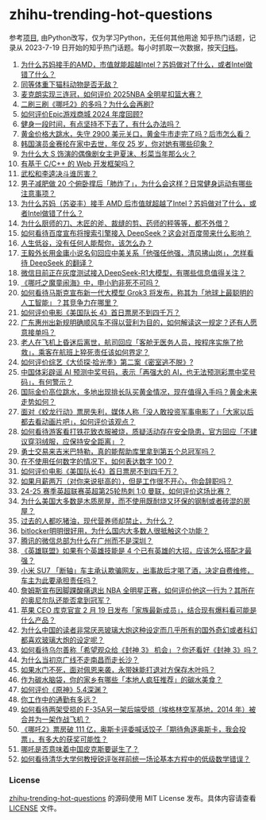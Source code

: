 # zhihu-trending-hot-questions
参考[项目](https://github.com/justjavac/zhihu-trending-hot-questions), 由Python改写，仅为学习Python，无任何其他用途
知乎热门话题，记录从 2023-7-19
日开始的知乎热门话题。每小时抓取一次数据，按天[归档](./data)。
<!-- BEGIN -->
<!-- 最后更新时间 2025-02-17 04:26:35.318269 -->
1. [为什么苏妈接手的AMD，市值就能超越Intel？苏妈做对了什么，或者Intel做错了什么？](https://www.zhihu.com/question/7484575650)
1. [同等体重下猫科动物是否无敌？](https://www.zhihu.com/question/406180433)
1. [麦克朗实现三连冠，如何评价 2025NBA 全明星扣篮大赛？](https://www.zhihu.com/question/12387316013)
1. [二刷三刷《哪吒2》的多吗？为什么会再刷?](https://www.zhihu.com/question/12163216712)
1. [如何评价Epic游戏商城 2024 年度回顾?](https://www.zhihu.com/question/12328071388)
1. [健身一段时间，有点坚持不下去了，有什么办法吗？](https://www.zhihu.com/question/11880362013)
1. [黄金价格大跳水，失守 2900 美元关口，黄金牛市走完了吗？后市怎么看？](https://www.zhihu.com/question/12398216721)
1. [韩国演员金赛纶在家中去世，年仅 25 岁，你对她有哪些印象？](https://www.zhihu.com/question/12425613368)
1. [为什么大 S 饰演的偶像剧女主尹夏沫、杉菜当年那么火？](https://www.zhihu.com/question/11165128115)
1. [有基于 C/C++ 的 Web 开发框架吗？](https://www.zhihu.com/question/11084761501)
1. [武松和李逵决斗谁厉害？](https://www.zhihu.com/question/10683484699)
1. [男子减肥做 20 个俯卧撑后「肺炸了」，为什么会这样？日常健身运动有哪些注意事项？](https://www.zhihu.com/question/12459957951)
1. [为什么苏妈（苏姿丰）接手 AMD 后市值就超越了Intel？苏妈做对了什么，或者Intel做错了什么？](https://www.zhihu.com/question/7484575650)
1. [为什么厨师的刀、木匠的斧、裁缝的剪、药师的秤等等，都不外借？](https://www.zhihu.com/question/575305124)
1. [如何看待百度宣布将搜索引擎接入 DeepSeek？这会对百度带来什么影响？](https://www.zhihu.com/question/12441193080)
1. [人生低谷，没有任何人能帮你，该怎么办？](https://www.zhihu.com/question/650040368)
1. [王毅外长用金庸小说名句回应中美关系「他强任他强，清风拂山岗」，怎样看待 DeepSeek 的翻译？](https://www.zhihu.com/question/12336579566)
1. [微信目前正在灰度测试接入DeepSeek-R1大模型，有哪些信息值得关注？](https://www.zhihu.com/question/12352110602)
1. [《哪吒之魔童闹海》中，申小豹非死不可吗？](https://www.zhihu.com/question/11980973695)
1. [如何看待马斯克宣布新一代大模型 Grok3 将发布，称其为「地球上最聪明的人工智能」？其竞争力在哪里？](https://www.zhihu.com/question/12403834540)
1. [如何评价电影《美国队长 4》首日票房不到四千万？](https://www.zhihu.com/question/12249362535)
1. [广东惠州出新规明确顺风车不得以营利为目的，如何解读这一规定？还有人愿意接单吗？](https://www.zhihu.com/question/12319802207)
1. [老人在飞机上昏迷后离世，航司回应「客舱无医务人员，按程序实施了抢救」，乘客在航班上猝死责任该如何界定？](https://www.zhihu.com/question/12459100582)
1. [如何评价综艺《大侦探·拾光季》第二案《密室逃不脱》?](https://www.zhihu.com/question/12032139444)
1. [中国体彩辟谣 AI 预测中奖号码，表示「再强大的 AI，也无法预测彩票中奖号码」，有何警示？](https://www.zhihu.com/question/12019987474)
1. [国际金价高位跳水，多地出现排长队买黄金情况，现在值得入手吗？黄金未来走势如何？](https://www.zhihu.com/question/12297150265)
1. [面对《蛟龙行动》票房失利，媒体人称「没人敢投资军事电影了」「大家以后都去看动画片吧」，如何评价该观点？](https://www.zhihu.com/question/12238755284)
1. [如何看待游客看打铁花致衣服被烧，质疑活动存在安全隐患，官方回应「不建议穿羽绒服，应保持安全距离」？](https://www.zhihu.com/question/12030016259)
1. [勇士交易来吉米巴特勒，真的能帮助库里拿到第五个总冠军吗？](https://www.zhihu.com/question/11436380441)
1. [在不使用任何数字的情况下，如何表达数字 100？](https://www.zhihu.com/question/12206100061)
1. [如何评价电影《美国队长4》首日票房不到四千万？](https://www.zhihu.com/question/12249362535)
1. [如果月薪两万（对你来说挺高的），但是工作很不开心，你会辞职吗？](https://www.zhihu.com/question/10966771406)
1. [24-25 赛季英超联赛英超第25轮热刺 1:0 曼联，如何评价这场比赛？](https://www.zhihu.com/question/12449283755)
1. [为什么美国大多数是木质房屋，而不使用既耐烧又环保的钢制或者砖混的房屋？](https://www.zhihu.com/question/11807348860)
1. [过去的人都吃猪油，现代营养师却禁止，为什么？](https://www.zhihu.com/question/8853932271)
1. [bitlocker明明很好用，为什么国内大多数人很抵触这个功能？](https://www.zhihu.com/question/663776874)
1. [腾讯的微信总部为什么在广州而不是深圳？](https://www.zhihu.com/question/10902978143)
1. [《英雄联盟》如果有个英雄技能是 4 个已有英雄的大招，应该怎么搭配才最强？](https://www.zhihu.com/question/11836431425)
1. [小米 SU7 「断轴」车主承认欺骗网友，出事故后才喝了酒，决定自费维修，车主为此要承担责任吗？](https://www.zhihu.com/question/12422370383)
1. [詹姆斯宣布因脚踝酸痛退出 NBA 全明星正赛，如何评价他这一行为？其所在的奥尼尔队还能否拿到冠军？](https://www.zhihu.com/question/12459502751)
1. [苹果 CEO 库克官宣 2 月 19 日发布「家族最新成员」，结合现有爆料看可能是什么产品？](https://www.zhihu.com/question/12181026870)
1. [为什么中国的读者非常厌恶玻璃大炮这种设定而几乎所有的国外奇幻或者科幻都喜欢玻璃大炮的设定呢？](https://www.zhihu.com/question/11885582707)
1. [如何看待乌尔善称「希望观众给《封神 3》 机会」？你还看好《封神 3》吗？](https://www.zhihu.com/question/12384987326)
1. [为什么当初京广线不走南昌而走长沙？](https://www.zhihu.com/question/40743279)
1. [如果水门不死，面对佩恩来袭，永带妹能打退对方保存木叶吗？](https://www.zhihu.com/question/1872327297)
1. [作为碳水脑袋，你的家乡有哪些「本地人疯狂推荐」的碳水美食？](https://www.zhihu.com/question/11897500900)
1. [如何评价《原神》5.4深渊？](https://www.zhihu.com/question/12394734248)
1. [你工作中的通勤有多远？](https://www.zhihu.com/question/7539296163)
1. [如何看待两架受损的 F-35A另一架后端受损（埃格林空军基地，2014 年）被合并为一架作战飞机？](https://www.zhihu.com/question/11649192105)
1. [《哪吒2》票房破 111 亿，奥斯卡评委喊话饺子「期待角逐奥斯卡，我会投票」，有多大的获奖可能性？](https://www.zhihu.com/question/12349394734)
1. [哪吒是否意味着中国皮克斯要诞生了？](https://www.zhihu.com/question/12292496097)
1. [如何看待清华大学何教授锐评张祥前统一场论基本方程中的低级数学错误？](https://www.zhihu.com/question/11333972367)
<!-- END -->
### License
[zhihu-trending-hot-questions](https://github.com/yaogengzhu/zhihu-trending-hot-questions)
的源码使用 MIT License 发布。具体内容请查看 [LICENSE](./LICENSE) 文件。
